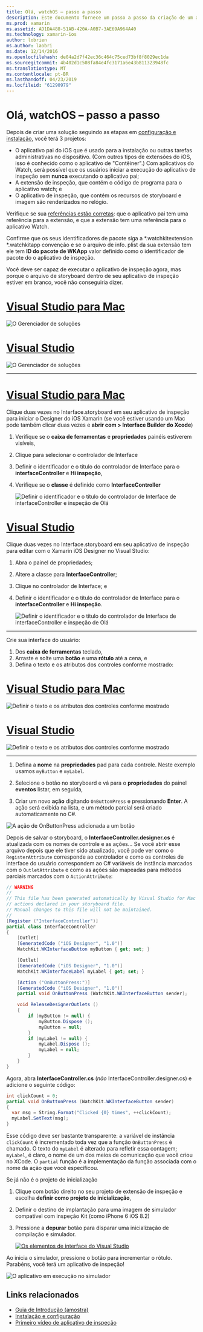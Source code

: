 ```yaml
---
title: Olá, watchOS – passo a passo
description: Este documento fornece um passo a passo da criação de um aplicativo do watchOS simples usando o Xamarin. Ele descreve como trabalhar no Visual Studio e o Visual Studio para Mac, trabalhar com storyboards e responder a eventos no código.
ms.prod: xamarin
ms.assetid: AD1DA488-51AB-420A-A0B7-3AE69A964A40
ms.technology: xamarin-ios
author: lobrien
ms.author: laobri
ms.date: 12/14/2016
ms.openlocfilehash: de04a2d7f42ec36c464c75ced73bf8f8029ec1da
ms.sourcegitcommit: 4b402d1c508fa84e4fc3171a6e43b811323948fc
ms.translationtype: MT
ms.contentlocale: pt-BR
ms.lasthandoff: 04/23/2019
ms.locfileid: "61290979"
---
```

# <a name="hello-watchos--walkthrough"></a>Olá, watchOS – passo a passo

Depois de criar uma solução seguindo as etapas em [configuração e instalação](~/ios/watchos/get-started/installation.md), você terá 3 projetos:

- O aplicativo pai do iOS que é usado para a instalação ou outras tarefas administrativas no dispositivo. (Com outros tipos de extensões do iOS, isso é conhecido como o aplicativo de "Contêiner".) Com aplicativos do Watch, será possível que os usuários iniciar a execução do aplicativo de inspeção sem **nunca** executando o aplicativo pai;
- A extensão de inspeção, que contém o código de programa para o aplicativo watch; e
- O aplicativo de inspeção, que contém os recursos de storyboard e imagem são renderizados no relógio.

Verifique se sua [referências estão corretas](~/ios/watchos/get-started/project-references.md): que o aplicativo pai tem uma referência para a extensão, e que a extensão tem uma referência para o aplicativo Watch.

Confirme que os seus identificadores de pacote siga a \*.watchkitextension \*.watchkitapp convenção e se o arquivo de info. plist da sua extensão tem ele tem **ID do pacote de WKApp** valor definido como o identificador de pacote do o aplicativo de inspeção.

Você deve ser capaz de executar o aplicativo de inspeção agora, mas porque o arquivo de storyboard dentro de seu aplicativo de inspeção estiver em branco, você não conseguiria dizer.

# <a name="visual-studio-for-mactabmacos"></a>[Visual Studio para Mac](#tab/macos)

![](hello-watch-images/projectstructure.png "O Gerenciador de soluções")

# <a name="visual-studiotabwindows"></a>[Visual Studio](#tab/windows)

![](hello-watch-images/vs-projectstructure.png "O Gerenciador de soluções")

-----

# <a name="visual-studio-for-mactabmacos"></a>[Visual Studio para Mac](#tab/macos)
    
Clique duas vezes no Interface.storyboard em seu aplicativo de inspeção para iniciar o Designer do iOS Xamarin (se você estiver usando um Mac pode também clicar duas vezes e **abrir com > Interface Builder do Xcode**)


1.  Verifique se o **caixa de ferramentas** e **propriedades** painéis estiverem visíveis,
1.  Clique para selecionar o controlador de Interface
1.  Definir o identificador e o título do controlador de Interface para o **interfaceController** e **Hi inspeção**,
1.  Verifique se o **classe** é definido como **InterfaceController**

    ![](hello-watch-images/interfacecontrollerattributes.png "Definir o identificador e o título do controlador de Interface de interfaceController e inspeção de Olá")

# <a name="visual-studiotabwindows"></a>[Visual Studio](#tab/windows)

Clique duas vezes no Interface.storyboard em seu aplicativo de inspeção para editar com o Xamarin iOS Designer no Visual Studio:

1.  Abra o painel de propriedades;
1.  Altere a classe para **InterfaceController**;
1.  Clique no controlador de Interface; e
1.  Definir o identificador e o título do controlador de Interface para o **interfaceController** e **Hi inspeção**.

    ![](hello-watch-images/vs-interfacecontrollerattributes.png "Definir o identificador e o título do controlador de Interface de interfaceController e inspeção de Olá")

-----


Crie sua interface do usuário:

1. Dos **caixa de ferramentas** teclado,
1. Arraste e solte uma **botão** e uma **rótulo** até a cena, e
1. Defina o texto e os atributos dos controles conforme mostrado:

# <a name="visual-studio-for-mactabmacos"></a>[Visual Studio para Mac](#tab/macos)

![](hello-watch-images/draganddrop.png "Definir o texto e os atributos dos controles conforme mostrado")

# <a name="visual-studiotabwindows"></a>[Visual Studio](#tab/windows)

![](hello-watch-images/vs-draganddrop.png "Definir o texto e os atributos dos controles conforme mostrado")

-----

1. Defina a **nome** na **propriedades** pad para cada controle. Neste exemplo usamos `myButton` e `myLabel`.

1. Selecione o botão no storyboard e vá para o **propriedades** do painel **eventos** listar, em seguida,

1. Criar um novo **ação** digitando `OnButtonPress` e pressionando **Enter**.
  A ação será exibida na lista, e um método parcial será criado automaticamente no C#.

![](hello-watch-images/buttonaction.png "A ação de OnButtonPress adicionada a um botão")

Depois de salvar o storyboard, o **InterfaceController.designer.cs** é atualizada com os nomes de controle e as ações... Se você abrir esse arquivo depois que ele tiver sido atualizado, você pode ver como o `RegisterAttribute` corresponde ao controlador e como os controles de interface do usuário correspondem ao C# variáveis de instância marcados com o `OutletAttribute` e como as ações são mapeadas para métodos parciais marcados com o `ActionAttribute`:

```csharp
// WARNING
//
// This file has been generated automatically by Visual Studio for Mac from the outlets and
// actions declared in your storyboard file.
// Manual changes to this file will not be maintained.
//
[Register ("InterfaceController")]
partial class InterfaceController
{
    [Outlet]
    [GeneratedCode ("iOS Designer", "1.0")]
    WatchKit.WKInterfaceButton myButton { get; set; }

    [Outlet]
    [GeneratedCode ("iOS Designer", "1.0")]
    WatchKit.WKInterfaceLabel myLabel { get; set; }

    [Action ("OnButtonPress:")]
    [GeneratedCode ("iOS Designer", "1.0")]
    partial void OnButtonPress (WatchKit.WKInterfaceButton sender);

    void ReleaseDesignerOutlets ()
    {
        if (myButton != null) {
            myButton.Dispose ();
            myButton = null;
        }
        if (myLabel != null) {
            myLabel.Dispose ();
            myLabel = null;
        }
    }
}
```

Agora, abra **InterfaceController.cs** (*não* InterfaceController.designer.cs) e adicione o seguinte código:

```csharp
int clickCount = 0;
partial void OnButtonPress (WatchKit.WKInterfaceButton sender)
{
  var msg = String.Format("Clicked {0} times", ++clickCount);
  myLabel.SetText(msg);
}
```

Esse código deve ser bastante transparente: a variável de instância `clickCount` é incrementado toda vez que a função `OnButtonPress` é chamado. O texto do `myLabel` é alterado para refletir essa contagem; `myLabel`, é claro, o nome de um dos meios de comunicação que você criou no XCode. O `partial` função é a implementação da função associada com o nome da ação que você especificou.

Se já não é o projeto de inicialização

1. Clique com botão direito no seu projeto de extensão de inspeção e escolha **definir como projeto de inicialização**,

1. Definir o destino de implantação para uma imagem de simulador compatível com inspeção Kit (como iPhone 6 iOS 8.2)

1. Pressione a **depurar** botão para disparar uma inicialização de compilação e simulador.

    [![](hello-watch-images/readytodebug-sml.png "Os elementos de interface do Visual Studio")](hello-watch-images/readytodebug.png#lightbox)

Ao inicia o simulador, pressione o botão para incrementar o rótulo.
Parabéns, você terá um aplicativo de inspeção!

![](hello-watch-images/running.png "O aplicativo em execução no simulador")


## <a name="related-links"></a>Links relacionados

- [Guia de Introdução (amostra)](https://developer.xamarin.com/samples/monotouch/WatchKit/GettingStarted/)
- [Instalação e configuração](~/ios/watchos/get-started/installation.md)
- [Primeiro vídeo de aplicativo de inspeção](https://blog.xamarin.com/your-first-watch-kit-app/)
